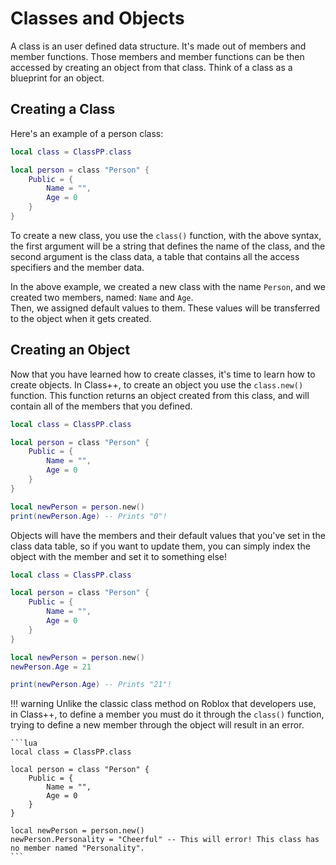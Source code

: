 # Classes and Objects

A class is an user defined data structure. It's made out of members and member functions. Those members and member functions can be then accessed by creating an object from that class. Think of a class as a blueprint for an object.

## Creating a Class

Here's an example of a person class:

```lua
local class = ClassPP.class

local person = class "Person" {
    Public = {
        Name = "",
        Age = 0
    }
}
```
To create a new class, you use the `class()` function, with the above syntax, the first argument will be a string that defines the name of the class, and the second argument is the class data, a table that contains all the access specifiers and the member data.

In the above example, we created a new class with the name `Person`, and we created two members, named: `Name` and `Age`. <br>
Then, we assigned default values to them. These values will be transferred to the object when it gets created.

## Creating an Object

Now that you have learned how to create classes, it's time to learn how to create objects.
In Class++, to create an object you use the `class.new()` function. This function returns an object created from this class, and will contain all of the members that you defined.

```lua
local class = ClassPP.class

local person = class "Person" {
    Public = {
        Name = "",
        Age = 0
    }
}

local newPerson = person.new()
print(newPerson.Age) -- Prints "0"!
```

Objects will have the members and their default values that you've set in the class data table, so if you want to update them, you can simply index the object with the member and set it to something else!

```lua
local class = ClassPP.class

local person = class "Person" {
    Public = {
        Name = "",
        Age = 0
    }
}

local newPerson = person.new()
newPerson.Age = 21

print(newPerson.Age) -- Prints "21"!
```

!!! warning
    Unlike the classic class method on Roblox that developers use, in Class++, to define a member you must do it through the `class()` function, trying to define a new member through the object will result in an error.

    ```lua
    local class = ClassPP.class

    local person = class "Person" {
        Public = {
            Name = "",
            Age = 0
        }
    }

    local newPerson = person.new()
    newPerson.Personality = "Cheerful" -- This will error! This class has no member named "Personality".
    ```


